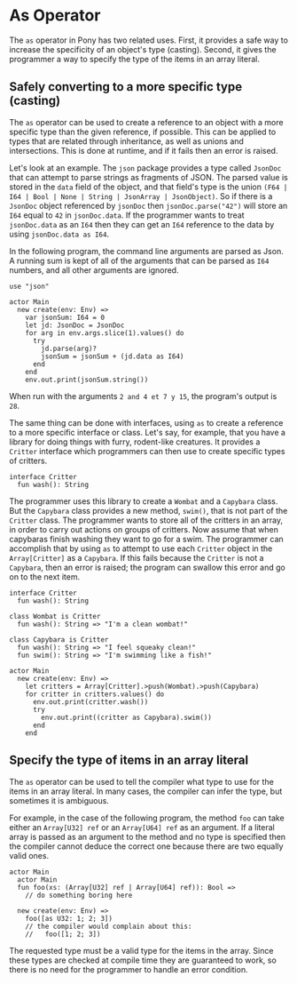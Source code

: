 # As Operator

The `as` operator in Pony has two related uses. First, it provides a safe way to increase the specificity of an object's type (casting). Second, it gives the programmer a way to specify the type of the items in an array literal.

## Safely converting to a more specific type (casting)

The `as` operator can be used to create a reference to an object with a more specific type than the given reference, if possible. This can be applied to types that are related through inheritance, as well as unions and intersections. This is done at runtime, and if it fails then an error is raised.

Let's look at an example. The `json` package provides a type called `JsonDoc` that can attempt to parse strings as fragments of JSON. The parsed value is stored in the `data` field of the object, and that field's type is the union `(F64 | I64 | Bool | None | String | JsonArray | JsonObject)`. So if there is a `JsonDoc` object referenced by `jsonDoc` then `jsonDoc.parse("42")` will store an `I64` equal to `42` in `jsonDoc.data`. If the programmer wants to treat `jsonDoc.data` as an `I64` then they can get an `I64` reference to the data by using `jsonDoc.data as I64`.

In the following program, the command line arguments are parsed as Json. A running sum is kept of all of the arguments that can be parsed as `I64` numbers, and all other arguments are ignored.

```pony
use "json"

actor Main
  new create(env: Env) =>
    var jsonSum: I64 = 0
    let jd: JsonDoc = JsonDoc
    for arg in env.args.slice(1).values() do
      try
        jd.parse(arg)?
        jsonSum = jsonSum + (jd.data as I64)
      end
    end
    env.out.print(jsonSum.string())
```

When run with the arguments `2 and 4 et 7 y 15`, the program's output is `28`.

The same thing can be done with interfaces, using `as` to create a reference to a more specific interface or class. Let's say, for example, that you have a library for doing things with furry, rodent-like creatures. It provides a `Critter` interface which programmers can then use to create specific types of critters.

```pony
interface Critter
  fun wash(): String
```

The programmer uses this library to create a `Wombat` and a `Capybara` class. But the `Capybara` class provides a new method, `swim()`, that is not part of the `Critter` class. The programmer wants to store all of the critters in an array, in order to carry out actions on groups of critters. Now assume that when capybaras finish washing they want to go for a swim. The programmer can accomplish that by using `as` to attempt to use each `Critter` object in the `Array[Critter]` as a `Capybara`. If this fails because the `Critter` is not a `Capybara`, then an error is raised; the program can swallow this error and go on to the next item.

```pony
interface Critter
  fun wash(): String

class Wombat is Critter
  fun wash(): String => "I'm a clean wombat!"

class Capybara is Critter
  fun wash(): String => "I feel squeaky clean!"
  fun swim(): String => "I'm swimming like a fish!"

actor Main
  new create(env: Env) =>
    let critters = Array[Critter].>push(Wombat).>push(Capybara)
    for critter in critters.values() do
      env.out.print(critter.wash())
      try
        env.out.print((critter as Capybara).swim())
      end
    end
```

## Specify the type of items in an array literal

The `as` operator can be used to tell the compiler what type to use for the items in an array literal. In many cases, the compiler can infer the type, but sometimes it is ambiguous.

For example, in the case of the following program, the method `foo` can take either an `Array[U32] ref` or an `Array[U64] ref` as an argument. If a literal array is passed as an argument to the method and no type is specified then the compiler cannot deduce the correct one because there are two equally valid ones.

```pony
actor Main
  actor Main
  fun foo(xs: (Array[U32] ref | Array[U64] ref)): Bool =>
    // do something boring here

  new create(env: Env) =>
    foo([as U32: 1; 2; 3])
    // the compiler would complain about this:
    //   foo([1; 2; 3])
```

The requested type must be a valid type for the items in the array. Since these types are checked at compile time they are guaranteed to work, so there is no need for the programmer to handle an error condition.
